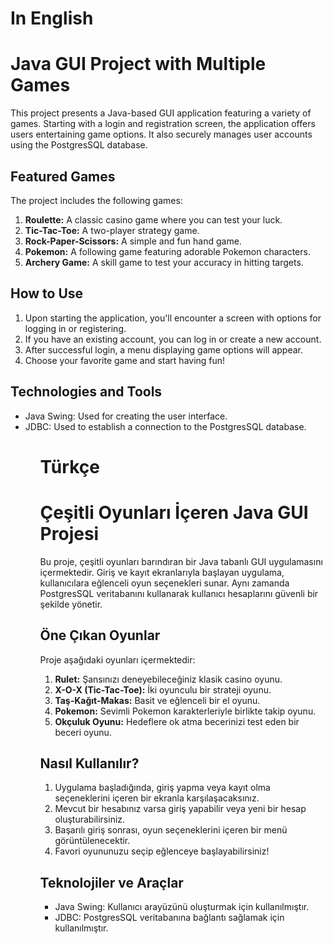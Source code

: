 <h1>In English</h1>
<h1>Java GUI Project with Multiple Games</h1>

<p>This project presents a Java-based GUI application featuring a variety of games. Starting with a login and registration screen, the application offers users entertaining game options. It also securely manages user accounts using the PostgresSQL database.</p>

<h2>Featured Games</h2>

<p>The project includes the following games:</p>

<ol>
<li><strong>Roulette:</strong> A classic casino game where you can test your luck.</li>
<li><strong>Tic-Tac-Toe:</strong> A two-player strategy game.</li>
<li><strong>Rock-Paper-Scissors:</strong> A simple and fun hand game.</li>
<li><strong>Pokemon:</strong> A following game featuring adorable Pokemon characters.</li>
<li><strong>Archery Game:</strong> A skill game to test your accuracy in hitting targets.</li>
</ol>

<h2>How to Use</h2>

<ol>
<li>Upon starting the application, you'll encounter a screen with options for logging in or registering.</li>
<li>If you have an existing account, you can log in or create a new account.</li>
<li>After successful login, a menu displaying game options will appear.</li>
<li>Choose your favorite game and start having fun!</li>
</ol>

<h2>Technologies and Tools</h2>

<ul>
<li>Java Swing: Used for creating the user interface.</li>
<li>JDBC: Used to establish a connection to the PostgresSQL database.</li>
<ul>

<h1>Türkçe</h1>

<h1>Çeşitli Oyunları İçeren Java GUI Projesi</h1>

<p>Bu proje, çeşitli oyunları barındıran bir Java tabanlı GUI uygulamasını içermektedir. Giriş ve kayıt ekranlarıyla başlayan uygulama, kullanıcılara eğlenceli oyun seçenekleri sunar. Aynı zamanda PostgresSQL veritabanını kullanarak kullanıcı hesaplarını güvenli bir şekilde yönetir.</p>

<h2>Öne Çıkan Oyunlar</h2>

<p>Proje aşağıdaki oyunları içermektedir:</p>

<ol>
<li><strong>Rulet:</strong> Şansınızı deneyebileceğiniz klasik casino oyunu.</li>
<li><strong>X-O-X (Tic-Tac-Toe):</strong> İki oyunculu bir strateji oyunu.</li>
<li><strong>Taş-Kağıt-Makas:</strong> Basit ve eğlenceli bir el oyunu.</li>
<li><strong>Pokemon:</strong> Sevimli Pokemon karakterleriyle birlikte takip oyunu.</li>
<li><strong>Okçuluk Oyunu:</strong> Hedeflere ok atma becerinizi test eden bir beceri oyunu.</li>
</ol>

<h2>Nasıl Kullanılır?</h2>

<ol>
<li>Uygulama başladığında, giriş yapma veya kayıt olma seçeneklerini içeren bir ekranla karşılaşacaksınız.</li>
<li>Mevcut bir hesabınız varsa giriş yapabilir veya yeni bir hesap oluşturabilirsiniz.</li>
<li>Başarılı giriş sonrası, oyun seçeneklerini içeren bir menü görüntülenecektir.</li>
<li>Favori oyununuzu seçip eğlenceye başlayabilirsiniz!</li>
</ol>

<h2>Teknolojiler ve Araçlar</h2>

<ul>
<li>Java Swing: Kullanıcı arayüzünü oluşturmak için kullanılmıştır.</li>
<li>JDBC: PostgresSQL veritabanına bağlantı sağlamak için kullanılmıştır.</li>
<ul>
